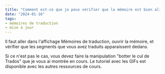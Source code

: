 ```yaml
---
title: "Comment est-ce que je peux vérifier que la mémoire est bien alimentée ?"
date: "2024-01-16"
tags:
- mémoires de traduction
- mise à jour
---
```


Il faut aller dans l'affichage Mémoires de traduction, ouvrir la mémoire, et vérifier que les segments que vous avez traduits apparaissent dedans.

Si ce n'est pas le cas, vous devez faire la manipulation "botter le cul de Trados" que je vous ai montrée en cours. Le tutoriel avec les GIFs est disponible avec les autres ressources de cours.

